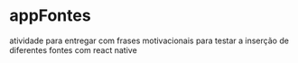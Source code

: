 # appFontes
atividade para entregar com frases motivacionais para testar a inserção de diferentes fontes com react native
